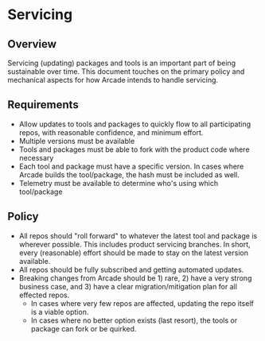 # Servicing

## Overview
Servicing (updating) packages and tools is an important part of being sustainable over time.  This document touches on the primary policy and mechanical aspects for how Arcade intends to handle servicing.

## Requirements
* Allow updates to tools and packages to quickly flow to all participating repos, with reasonable confidence, and minimum effort.
* Multiple versions must be available
* Tools and packages must be able to fork with the product code where necessary
* Each tool and package must have a specific version. In cases where Arcade builds the tool/package, the hash must be included as well.
* Telemetry must be available to determine who's using which tool/package 

## Policy
* All repos should "roll forward" to whatever the latest tool and package is wherever possible.  This includes product servicing branches.  In short, every (reasonable) effort should be made to stay on the latest version available.
* All repos should be fully subscribed and getting automated updates.
* Breaking changes from Arcade should be 1) rare, 2) have a very strong business case, and 3) have a clear migration/mitigation plan for all effected repos.
  * In cases where very few repos are affected, updating the repo itself is a viable option.
  * In cases where no better option exists (last resort), the tools or package can fork or be quirked.
